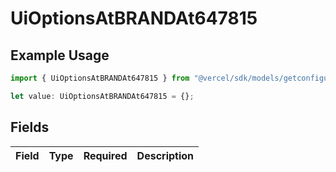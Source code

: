 # UiOptionsAtBRANDAt647815

## Example Usage

```typescript
import { UiOptionsAtBRANDAt647815 } from "@vercel/sdk/models/getconfigurationproductsop.js";

let value: UiOptionsAtBRANDAt647815 = {};
```

## Fields

| Field       | Type        | Required    | Description |
| ----------- | ----------- | ----------- | ----------- |